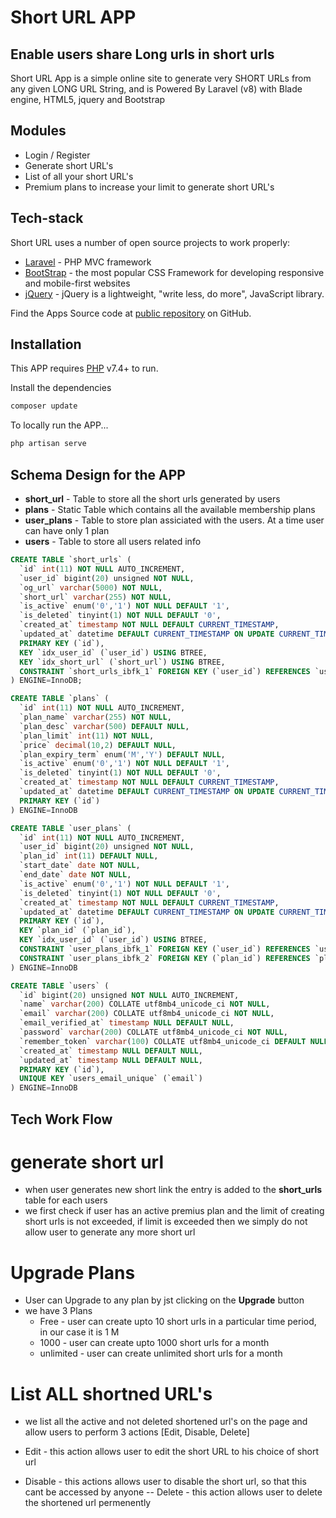 # Short URL APP
## Enable users share Long urls in short urls

Short URL App is a simple online site to generate very SHORT URLs from any given LONG URL String,
and is Powered By Laravel (v8) with Blade engine, HTML5, jquery and Bootstrap

## Modules

- Login / Register 
- Generate short URL's 
- List of all your short URL's
- Premium plans to increase your limit to generate short URL's


## Tech-stack

Short URL uses a number of open source projects to work properly:

- [Laravel] - PHP MVC framework
- [BootStrap] - the most popular CSS Framework for developing responsive and mobile-first websites
- [jQuery] - jQuery is a lightweight, "write less, do more", JavaScript library.

Find the Apps Source code at [public repository][APP_LINK] on GitHub.

## Installation

This APP requires [PHP](https://www.php.net/docs.php) v7.4+ to run.

Install the dependencies

```sh
composer update
```

To locally run the APP...

```sh
php artisan serve
```

## Schema Design for the APP
- __short_url__  - Table to store all the short urls generated by users
- __plans__ - Static Table which contains all the available membership plans
- __user_plans__ - Table to store plan assiciated with the users. At a time user can have only 1 plan
- __users__ - Table to store all users related info

```sql
CREATE TABLE `short_urls` (
  `id` int(11) NOT NULL AUTO_INCREMENT,
  `user_id` bigint(20) unsigned NOT NULL,
  `og_url` varchar(5000) NOT NULL,
  `short_url` varchar(255) NOT NULL,
  `is_active` enum('0','1') NOT NULL DEFAULT '1',
  `is_deleted` tinyint(1) NOT NULL DEFAULT '0',
  `created_at` timestamp NOT NULL DEFAULT CURRENT_TIMESTAMP,
  `updated_at` datetime DEFAULT CURRENT_TIMESTAMP ON UPDATE CURRENT_TIMESTAMP,
  PRIMARY KEY (`id`),
  KEY `idx_user_id` (`user_id`) USING BTREE,
  KEY `idx_short_url` (`short_url`) USING BTREE,
  CONSTRAINT `short_urls_ibfk_1` FOREIGN KEY (`user_id`) REFERENCES `users` (`id`)
) ENGINE=InnoDB;
```
```sql
CREATE TABLE `plans` (
  `id` int(11) NOT NULL AUTO_INCREMENT,
  `plan_name` varchar(255) NOT NULL,
  `plan_desc` varchar(500) DEFAULT NULL,
  `plan_limit` int(11) NOT NULL,
  `price` decimal(10,2) DEFAULT NULL,
  `plan_expiry_term` enum('M','Y') DEFAULT NULL,
  `is_active` enum('0','1') NOT NULL DEFAULT '1',
  `is_deleted` tinyint(1) NOT NULL DEFAULT '0',
  `created_at` timestamp NOT NULL DEFAULT CURRENT_TIMESTAMP,
  `updated_at` datetime DEFAULT CURRENT_TIMESTAMP ON UPDATE CURRENT_TIMESTAMP,
  PRIMARY KEY (`id`)
) ENGINE=InnoDB
```

```sql
CREATE TABLE `user_plans` (
  `id` int(11) NOT NULL AUTO_INCREMENT,
  `user_id` bigint(20) unsigned NOT NULL,
  `plan_id` int(11) DEFAULT NULL,
  `start_date` date NOT NULL,
  `end_date` date NOT NULL,
  `is_active` enum('0','1') NOT NULL DEFAULT '1',
  `is_deleted` tinyint(1) NOT NULL DEFAULT '0',
  `created_at` timestamp NOT NULL DEFAULT CURRENT_TIMESTAMP,
  `updated_at` datetime DEFAULT CURRENT_TIMESTAMP ON UPDATE CURRENT_TIMESTAMP,
  PRIMARY KEY (`id`),
  KEY `plan_id` (`plan_id`),
  KEY `idx_user_id` (`user_id`) USING BTREE,
  CONSTRAINT `user_plans_ibfk_1` FOREIGN KEY (`user_id`) REFERENCES `users` (`id`),
  CONSTRAINT `user_plans_ibfk_2` FOREIGN KEY (`plan_id`) REFERENCES `plans` (`id`)
) ENGINE=InnoDB
```

```sql
CREATE TABLE `users` (
  `id` bigint(20) unsigned NOT NULL AUTO_INCREMENT,
  `name` varchar(200) COLLATE utf8mb4_unicode_ci NOT NULL,
  `email` varchar(200) COLLATE utf8mb4_unicode_ci NOT NULL,
  `email_verified_at` timestamp NULL DEFAULT NULL,
  `password` varchar(200) COLLATE utf8mb4_unicode_ci NOT NULL,
  `remember_token` varchar(100) COLLATE utf8mb4_unicode_ci DEFAULT NULL,
  `created_at` timestamp NULL DEFAULT NULL,
  `updated_at` timestamp NULL DEFAULT NULL,
  PRIMARY KEY (`id`),
  UNIQUE KEY `users_email_unique` (`email`)
) ENGINE=InnoDB
```

## Tech Work Flow
# generate short url 
- when user generates new short link the entry is added to the __short_urls__ table for each users
- we first check if user has an active premius plan and the limit of creating short urls is not exceeded, if limit is exceeded then we simply do not allow user to generate any more short url

# Upgrade Plans
- User can Upgrade to any plan by jst clicking on the __Upgrade__ button
- we have 3 Plans
    - Free - user can create upto 10 short urls in a particular time period, in our case it is 1 M
    - 1000 - user can create upto 1000 short urls for a month
    - unlimited - user can create unlimited short urls for a month
    
# List ALL shortned URL's
- we list all the active and not deleted shortened url's on the page and allow users to perform 3 actions [Edit, Disable, Delete]
- Edit - this action allows user to edit the short URL to his choice of short url
- Disable - this actions allows user to disable the short url, so that this cant be accessed by anyone
-- Delete - this action allows user to delete the shortened url permenently 

   [Laravel]: <https://laravel.com/docs/8.x/readme>
   [BootStrap]: <https://getbootstrap.com/docs/5.0/getting-started/introduction/>
   [jQuery]: <http://jquery.com>
   [APP_LINK]: <git@github.com:rahuldas11694/url-shortner.git>
